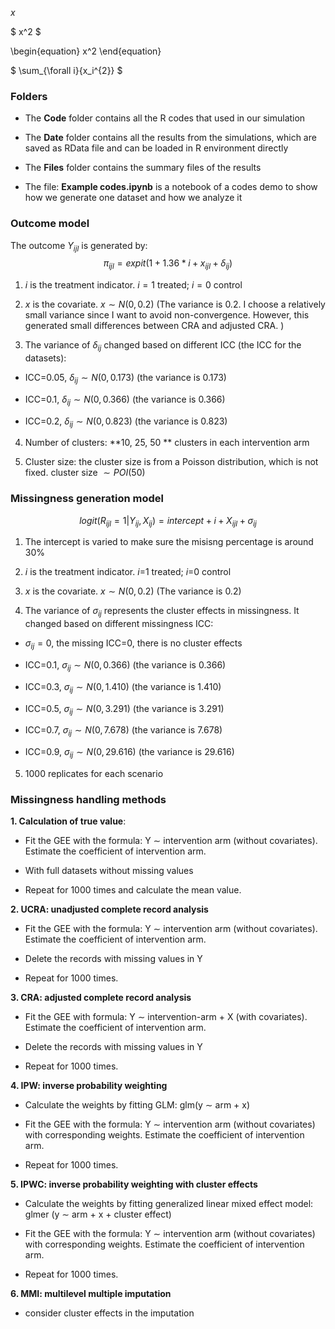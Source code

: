 $x$

$ x^2 $


\begin{equation}
x^2
\end{equation}

$ \sum_{\forall i}{x_i^{2}} $

### Folders

* The **Code** folder contains all the R codes that used in our simulation

* The **Date** folder contains all the results from the simulations, which are saved as RData file and can be loaded in R environment directly

* The **Files** folder contains the summary files of the results

* The file: **Example codes.ipynb** is a notebook of a codes demo to show how we generate one dataset and how we analyze it




### Outcome model

The outcome $Y_{ijl}$ is generated by:
$$\pi_{ijl}=expit(1+ 1.36 * i +  x_{ijl}+\delta_{ij}) $$ 

1. $i$ is the treatment indicator. $i=1$ treated; $i=0$ control

2. $x$ is the covariate. $x \sim N(0,0.2)$ (The variance is 0.2. I choose a relatively small variance since I want to avoid non-convergence. However, this generated small differences between CRA and adjusted CRA. )

3. The variance of $\delta_{ij}$ changed based on different ICC (the ICC for the datasets):

* ICC=0.05, $\delta_{ij} \sim N(0, 0.173)$ (the variance is 0.173)

* ICC=0.1, $\delta_{ij} \sim N(0, 0.366)$ (the variance is 0.366)

* ICC=0.2, $\delta_{ij} \sim N(0, 0.823)$ (the variance is 0.823)
  
  
4. Number of clusters: **10, 25, 50 ** clusters in each intervention arm

5. Cluster size: the cluster size is from a Poisson distribution, which is not fixed. cluster size $\sim POI(50)$ 


### Missingness generation model

$$ logit(R_{ijl}=1|Y_{ij},X_{ij})= intercept +  i  +  X_{ijl} + \sigma_{ij} $$
1. The intercept is varied to make sure the misisng percentage is around 30%

2. $i$ is the treatment indicator. $i$=1 treated; $i$=0 control

3. $x$ is the covariate. $x \sim N(0,0.2)$ (The variance is 0.2)

4. The variance of $\sigma_{ij}$ represents the cluster effects in missingness. It changed based on different missingness ICC:

* $\sigma_{ij}=0$, the missing ICC=0, there is no cluster effects

* ICC=0.1, $\sigma_{ij} \sim N(0, 0.366)$ (the variance is 0.366)

* ICC=0.3, $\sigma_{ij} \sim N(0, 1.410)$ (the variance is 1.410)

* ICC=0.5, $\sigma_{ij} \sim N(0, 3.291)$ (the variance is 3.291)

* ICC=0.7, $\sigma_{ij} \sim N(0, 7.678)$ (the variance is 7.678)

* ICC=0.9, $\sigma_{ij} \sim N(0, 29.616)$ (the variance is 29.616)

5. 1000 replicates for each scenario         

### Missingness handling methods

**1. Calculation of true value**: 

* Fit the GEE with the formula: Y $\sim$ intervention arm (without covariates). Estimate the coefficient of intervention arm.  

* With full datasets without missing values

* Repeat for 1000 times and calculate the mean value. 


**2. UCRA: unadjusted complete record analysis**

* Fit the GEE with the formula: Y $\sim$ intervention arm (without covariates). Estimate the coefficient of intervention arm.  

* Delete the records with missing values in Y

* Repeat for 1000 times. 


**3. CRA: adjusted complete record analysis**

* Fit the GEE with formula: Y $\sim$ intervention-arm + X (with covariates). Estimate the coefficient of intervention arm.  

* Delete the records with missing values in Y

* Repeat for 1000 times. 


**4. IPW: inverse probability weighting**

* Calculate the weights by fitting GLM: glm(y $\sim$ arm + x)

* Fit the GEE with the formula: Y $\sim$ intervention arm (without covariates) with corresponding weights. Estimate the coefficient of intervention arm.  

* Repeat for 1000 times. 



**5. IPWC: inverse probability weighting with cluster effects**

* Calculate the weights by fitting generalized linear mixed effect model: glmer (y $\sim$ arm + x + cluster effect)

* Fit the GEE with the formula: Y $\sim$ intervention arm (without covariates) with corresponding weights. Estimate the coefficient of intervention arm.  

* Repeat for 1000 times. 

**6. MMI: multilevel multiple imputation**

* consider cluster effects in the imputation


